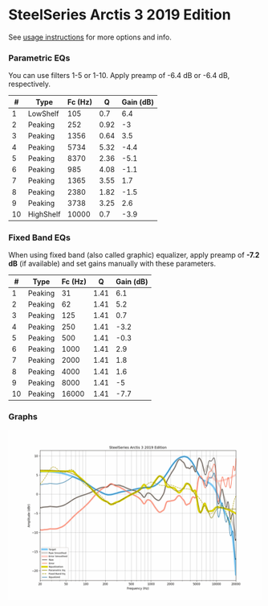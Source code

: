 # SteelSeries Arctis 3 2019 Edition
See [usage instructions](https://github.com/jaakkopasanen/AutoEq#usage) for more options and info.

### Parametric EQs
You can use filters 1-5 or 1-10. Apply preamp of -6.4 dB or -6.4 dB, respectively.

|   # | Type      |   Fc (Hz) |    Q |   Gain (dB) |
|-----|-----------|-----------|------|-------------|
|   1 | LowShelf  |       105 | 0.7  |         6.4 |
|   2 | Peaking   |       252 | 0.92 |        -3   |
|   3 | Peaking   |      1356 | 0.64 |         3.5 |
|   4 | Peaking   |      5734 | 5.32 |        -4.4 |
|   5 | Peaking   |      8370 | 2.36 |        -5.1 |
|   6 | Peaking   |       985 | 4.08 |        -1.1 |
|   7 | Peaking   |      1365 | 3.55 |         1.7 |
|   8 | Peaking   |      2380 | 1.82 |        -1.5 |
|   9 | Peaking   |      3738 | 3.25 |         2.6 |
|  10 | HighShelf |     10000 | 0.7  |        -3.9 |

### Fixed Band EQs
When using fixed band (also called graphic) equalizer, apply preamp of **-7.2 dB** (if available) and set gains manually with these parameters.

|   # | Type    |   Fc (Hz) |    Q |   Gain (dB) |
|-----|---------|-----------|------|-------------|
|   1 | Peaking |        31 | 1.41 |         6.1 |
|   2 | Peaking |        62 | 1.41 |         5.2 |
|   3 | Peaking |       125 | 1.41 |         0.7 |
|   4 | Peaking |       250 | 1.41 |        -3.2 |
|   5 | Peaking |       500 | 1.41 |        -0.3 |
|   6 | Peaking |      1000 | 1.41 |         2.9 |
|   7 | Peaking |      2000 | 1.41 |         1.8 |
|   8 | Peaking |      4000 | 1.41 |         1.6 |
|   9 | Peaking |      8000 | 1.41 |        -5   |
|  10 | Peaking |     16000 | 1.41 |        -7.7 |

### Graphs
![](./SteelSeries%20Arctis%203%202019%20Edition.png)
